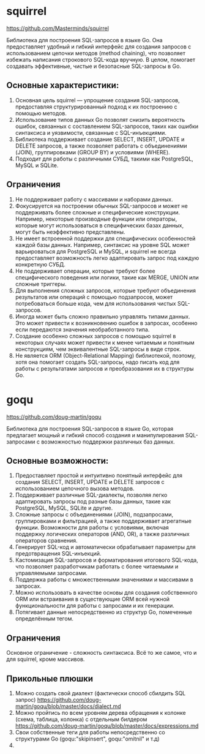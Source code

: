 # squirrel

https://github.com/Masterminds/squirrel

Библиотека для построения SQL-запросов в языке Go. Она предоставляет удобный и гибкий интерфейс для 
создания запросов с использованием цепочки методов (method chaining), что позволяет избежать написания 
строкового SQL-кода вручную. В целом, помогает создавать эффективные, чистые и безопасные SQL-запросы в Go.

## Основные характеристики:

1. Основная цель squirrel — упрощение создания SQL-запросов, предоставляя структурированный 
подход к их построению с помощью методов.
2. Использование типов данных Go позволят снизить вероятность ошибок, связанных с составлением SQL-запросов, 
таких как ошибки синтаксиса и уязвимости, связанные с SQL-инъекциями.
3. Библиотека поддерживает создание SELECT, INSERT, UPDATE и DELETE запросов, а также позволяет работать 
с объединениями (JOIN), группировками (GROUP BY) и условиями (WHERE).
4. Подходит для работы с различными СУБД, такими как PostgreSQL, MySQL и SQLite.

## Ограничения

1. Не поддерживает работу с массивами и наборами данных.
2. Фокусируется на построении обычных SQL-запросов и может не поддерживать более сложные и специфические 
конструкции. Например, некоторые производные функции или операторы, которые могут использоваться в специфических 
базах данных, могут быть неэффективно представлены.
3. Не имеет встроенной поддержки для специфических особенностей каждой базы данных. Например, синтаксис на 
уровне SQL может варьироваться для PostgreSQL и MySQL, и squirrel не всегда предоставляет возможность 
легко адаптировать запрос под каждую конкретную СУБД.
4. Не поддерживает операции, которые требуют более специфического поведения или логики, такие как 
MERGE, UNION или сложные триггеры.
5. Для выполнения сложных запросов, которые требуют объединения результатов или операций с помощью подзапросов, 
может потребоваться больше кода, чем для использования чистых SQL-запросов.
6. Иногда может быть сложно правильно управлять типами данных. Это может привести к возникновению ошибок в 
запросах, особенно если передаются значения необработанного типа.
7. Создание особенно сложных запросов с помощью squirrel в некоторых случаях может привести к менее 
читаемым и понятным конструкциям, чем эквивалентные SQL-запросы в виде строк.
8. Не является ORM (Object-Relational Mapping) библиотекой, поэтому, хотя она помогает создать SQL-запросы, 
надо писать код для работы с результатами запросов и преобразования их в структуры Go.


# goqu

https://github.com/doug-martin/goqu

Библиотека для построения SQL-запросов в языке Go, которая предлагает мощный и гибкий способ создания и 
манипулирования SQL-запросами с возможностью поддержки различных баз данных. 

## Основные возможности:

1. Предоставляет простой и интуитивно понятный интерфейс для создания SELECT, INSERT, UPDATE и DELETE 
запросов с использованием цепочного вызова методов.
2. Поддерживает различные SQL-диалекты, позволяя легко адаптировать запросы под разные базы данных, 
такие как PostgreSQL, MySQL, SQLite и другие.
3. Сложные запросы с объединениями (JOIN), подзапросами, группировками и фильтрацией, а также поддерживает 
агрегатные функции.
Возможности для работы с условиями, включая поддержку логических операторов (AND, OR), а также различных 
операторов сравнения.
4. Генерирует SQL-код и автоматически обрабатывает параметры для предотвращения SQL-инъекций.
5. Кастомизация SQL-запросов и форматирования итогового SQL-кода, что позволяет разработчикам 
работать с более читаемыми и управляемыми запросами.
6. Поддержка работы с множественными значениями и массивами в запросах.
7. Можно использовать в качестве основы для создания собственного ORM или встраивания в существующие 
ORM всей нужной функциональности для работы с запросами и их генерации.
8. Потягивает данные непосредственно из структур Go, помеченные определённым тегом.

## Ограничения

Основное ограничение - сложность синтаксиса.
Всё то же самое, что и для squirrel, кроме массивов.

## Прикольные плюшки

1. Можно создать свой диалект (фактически способ сбилдить SQL запрос)
   https://github.com/doug-martin/goqu/blob/master/docs/dialect.md
2. Можно пройтись по всем уровням дерева обращения к колонке (схема, таблица, колонка) с отдельным билдером
   https://github.com/doug-martin/goqu/blob/master/docs/expressions.md
3. Свои собственные теги для работы непосредственно со структурами Go (goqu:"skipinsert", goqu:"omitnil" и т.д)
4. 